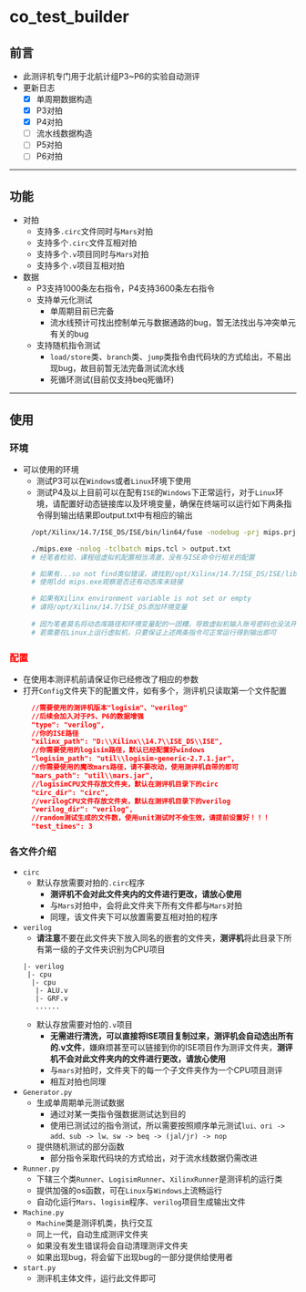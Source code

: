 # co_test_builder
## 前言
- 此测评机专门用于北航计组P3~P6的实验自动测评
- 更新日志
  - [x] 单周期数据构造
  - [x] P3对拍
  - [x] P4对拍
  - [ ] 流水线数据构造
  - [ ] P5对拍
  - [ ] P6对拍
---
## 功能
- 对拍
  - 支持多`.circ`文件同时与`Mars`对拍
  - 支持多个`.circ`文件互相对拍
  - 支持多个`.v`项目同时与`Mars`对拍
  - 支持多个`.v`项目互相对拍
- 数据
  - P3支持1000条左右指令，P4支持3600条左右指令
  - 支持单元化测试
    - 单周期目前已完备
    - 流水线预计可找出控制单元与数据通路的bug，暂无法找出与冲突单元有关的bug
  - 支持随机指令测试
    - `load/store`类、`branch`类、`jump`类指令由代码块的方式给出，不易出现bug，故目前暂无法完备测试流水线
    - 死循环测试(目前仅支持beq死循环)
---
## 使用
### 环境
- 可以使用的环境
  - 测试P3可以在`Windows`或者`Linux`环境下使用
  - 测试P4及以上目前可以在配有`ISE`的`Windows`下正常运行，对于`Linux`环境，请配置好动态链接库以及环境变量，确保在终端可以运行如下两条指令得到输出结果即output.txt中有相应的输出
  ```bash
    /opt/Xilinx/14.7/ISE_DS/ISE/bin/lin64/fuse -nodebug -prj mips.prj -o mips.exe mips_tb
  ```
  ```bash
    ./mips.exe -nolog -tclbatch mips.tcl > output.txt
    # 经笔者检验，课程组虚拟机配置相当清澈，没有与ISE命令行相关的配置

    # 如果有...so not find类似错误，请找到/opt/Xilinx/14.7/ISE_DS/ISE/lib/lin64或者/opt/Xilinx/14.7/ISE_DS/ISE/lib/lin64查找里面是否有所需要的动态链接库，接着将此路径添加至用户或者系统变量中
    # 使用ldd mips.exe观察是否还有动态库未链接

    # 如果有Xilinx environment variable is not set or empty
    # 请将/opt/Xilinx/14.7/ISE_DS添加环境变量
    
    # 因为笔者莫名将动态库路径和环境变量配的一团糟，导致虚拟机输入账号密码也没法开机了，所以已有经验到此中断
    # 若需要在Linux上运行虚拟机，只要保证上述两条指令可正常运行得到输出即可
  ```
### <font color = red>配置</font>
- 在使用本测评机前请保证你已经修改了相应的参数
- 打开`Config`文件夹下的配置文件，如有多个，测评机只读取第一个文件配置
  ```json
    //需要使用的测评机版本"logisim"、"verilog"
    //后续会加入对于P5、P6的数据增强
    "type": "verilog",
    //你的ISE路径
    "xilinx_path": "D:\\Xilinx\\14.7\\ISE_DS\\ISE",
    //你需要使用的logisim路径，默认已经配置好windows
    "logisim_path": "util\\logisim-generic-2.7.1.jar",
    //你需要使用的魔改mars路径，请不要改动，使用测评机自带的即可
    "mars_path": "util\\mars.jar",
    //logisimCPU文件存放文件夹，默认在测评机目录下的circ
    "circ_dir": "circ",
    //verilogCPU文件存放文件夹，默认在测评机目录下的verilog
    "verilog_dir": "verilog",
    //random测试生成的文件数，使用unit测试时不会生效，请提前设置好！！！
    "test_times": 3
  ```

### 各文件介绍
- `circ`
  - 默认存放需要对拍的`.circ`程序
    - **测评机不会对此文件夹内的文件进行更改，请放心使用**
    - 与`Mars`对拍中，会将此文件夹下所有文件都与`Mars`对拍
    - 同理，该文件夹下可以放置需要互相对拍的程序
- `verilog`
  - **请注意**不要在此文件夹下放入同名的嵌套的文件夹，**测评机**将此目录下所有第一级的子文件夹识别为CPU项目
  ```
  |- verilog
   |- cpu
    |- cpu
     |- ALU.v
     |- GRF.v
     ......
  ```
  - 默认存放需要对怕的`.v`项目
    - **无需进行清洗，可以直接将ISE项目复制过来，测评机会自动选出所有的.v文件**，嫌麻烦甚至可以链接到你的ISE项目作为测评文件夹，**测评机不会对此文件夹内的文件进行更改，请放心使用**
    - 与`mars`对拍时，文件夹下的每一个子文件夹作为一个CPU项目测评
    - 相互对拍也同理
- `Generator.py`
  - 生成单周期单元测试数据
    - 通过对某一类指令强数据测试达到目的
    - 使用已测试过的指令测试，所以需要按照顺序单元测试`lui、ori -> add、sub -> lw、sw -> beq -> (jal/jr) -> nop`
  - 提供随机测试的部分函数
    - 部分指令采取代码块的方式给出，对于流水线数据仍需改进
- `Runner.py`
  - 下辖三个类`Runner`、`LogisimRunner`、`XilinxRunner`是测评机的运行类
  - 提供加强的os函数，可在`Linux`与`Windows`上流畅运行
  - 自动化运行`Mars`、`logisim`程序、`verilog`项目生成输出文件
- `Machine.py`
  - `Machine`类是测评机类，执行交互
  - 同上一代，自动生成测评文件夹
  - 如果没有发生错误将会自动清理测评文件夹
  - 如果出现bug，将会留下出现bug的一部分提供给使用者
- `start.py`
  - 测评机主体文件，运行此文件即可

